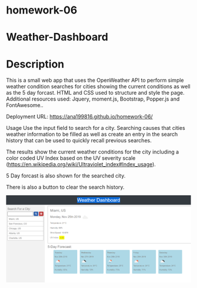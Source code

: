 # homework-06

# Weather-Dashboard
# Description
This is a small web app that uses the OpenWeather API to perform simple weather condition searches for cities showing the current conditions as well as the 5 day forcast. HTML and CSS used to structure and style the page. Additional resources used: Jquery, moment.js, Bootstrap, Popper.js and FontAwesome..

Deployment URL: https://ana199816.github.io/homework-06/


Usage
Use the input field to search for a city. Searching causes that cities weather information to be filled as well as create an entry in the search history that can be used to quickly recall previous searches.

The results show the current weather conditions for the city including a color coded UV Index based on the UV severity scale (https://en.wikipedia.org/wiki/Ultraviolet_index#Index_usage).

5 Day forcast is also shown for the searched city.

There is also a button to clear the search history.

<img src="images/weather.PNG">
